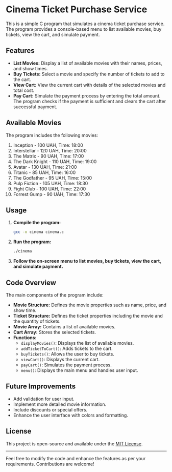 # Cinema Ticket Purchase Service

This is a simple C program that simulates a cinema ticket purchase service. The program provides a console-based menu to list available movies, buy tickets, view the cart, and simulate payment.

## Features

- **List Movies:** Display a list of available movies with their names, prices, and show times.
- **Buy Tickets:** Select a movie and specify the number of tickets to add to the cart.
- **View Cart:** View the current cart with details of the selected movies and total cost.
- **Pay Cart:** Simulate the payment process by entering the total amount. The program checks if the payment is sufficient and clears the cart after successful payment.

## Available Movies

The program includes the following movies:

1. Inception - 100 UAH, Time: 18:00
2. Interstellar - 120 UAH, Time: 20:00
3. The Matrix - 90 UAH, Time: 17:00
4. The Dark Knight - 110 UAH, Time: 19:00
5. Avatar - 130 UAH, Time: 21:00
6. Titanic - 85 UAH, Time: 16:00
7. The Godfather - 95 UAH, Time: 15:00
8. Pulp Fiction - 105 UAH, Time: 18:30
9. Fight Club - 100 UAH, Time: 22:00
10. Forrest Gump - 90 UAH, Time: 17:30

## Usage

1. **Compile the program:**
    ```sh
    gcc -o cinema cinema.c
    ```

2. **Run the program:**
    ```sh
    ./cinema
    ```

3. **Follow the on-screen menu to list movies, buy tickets, view the cart, and simulate payment.**

## Code Overview

The main components of the program include:

- **Movie Structure:** Defines the movie properties such as name, price, and show time.
- **Ticket Structure:** Defines the ticket properties including the movie and the quantity of tickets.
- **Movie Array:** Contains a list of available movies.
- **Cart Array:** Stores the selected tickets.
- **Functions:**
  - `displayMovies()`: Displays the list of available movies.
  - `addTicketToCart()`: Adds tickets to the cart.
  - `buyTickets()`: Allows the user to buy tickets.
  - `viewCart()`: Displays the current cart.
  - `payCart()`: Simulates the payment process.
  - `menu()`: Displays the main menu and handles user input.

## Future Improvements

- Add validation for user input.
- Implement more detailed movie information.
- Include discounts or special offers.
- Enhance the user interface with colors and formatting.

## License

This project is open-source and available under the [MIT License](LICENSE).

---

Feel free to modify the code and enhance the features as per your requirements. Contributions are welcome!

